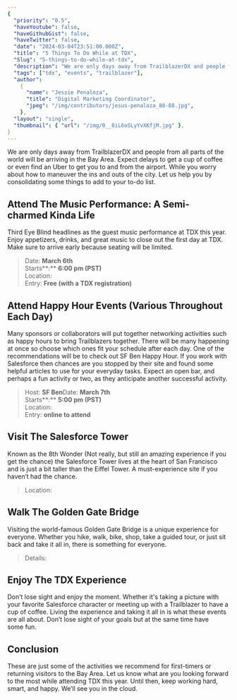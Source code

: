 ```yaml
---
{
  "priority": "0.5",
  "haveYoutube": false,
  "haveGithubGist": false,
  "haveTwitter": false,
  "date": "2024-03-04T23:51:00.000Z",
  "title": "5 Things To Do While at TDX",
  "Slug": "5-things-to-do-while-at-tdx",
  "description": "We are only days away from TrailblazerDX and people from all parts of the world will be arriving in the Bay Area. Expect delays to get a cup of coffee or even find an Uber to get you to and from the airport. While you worry about how to maneuver the ins and outs of the city. Let us help you by consolidating some things to add to your to-do list..",
  "tags": ["tdx", "events", "trailblazer"],
  "author":
    {
      "name": "Jessie Penaloza",
      "title": "Digital Marketing Coordinator",
      "jpeg": "/img/contributors/jesus-penaloza_88-88.jpg",
    },
  "layout": "single",
  "thumbnail": { "url": "/img/0__8iL6oSLyYvXKfjM.jpg" },
}
---
```


We are only days away from TrailblazerDX and people from all parts of the world will be arriving in the Bay Area. Expect delays to get a cup of coffee or even find an Uber to get you to and from the airport. While you worry about how to maneuver the ins and outs of the city. Let us help you by consolidating some things to add to your to-do list.

## Attend The Music Performance: A Semi-charmed Kinda Life

Third Eye Blind headlines as the guest music performance at TDX this year. Enjoy appetizers, drinks, and great music to close out the first day at TDX. Make sure to arrive early because seating will be limited.

> Date: **March 6th**  
> Starts**:** **6:00 pm (PST)**  
> Location: [](https://www.livenation.com/venue/KovZpZAJ6nlA/the-masonic-events)  
> Entry: **Free (with a TDX registration)**

## Attend Happy Hour Events (Various Throughout Each Day)

Many sponsors or collaborators will put together networking activities such as happy hours to bring Trailblazers together. There will be many happening at once so choose which ones fit your schedule after each day. One of the recommendations will be to check out SF Ben Happy Hour.
If you work with Salesforce then chances are you stopped by their site and found some helpful articles to use for your everyday tasks. Expect an open bar, and perhaps a fun activity or two, as they anticipate another successful activity.

> Host: **SF Ben**Date: **March 7th**  
> Starts**:** **5:00 pm (PST)**  
> Location: [](http://www.thehouseofshields.com/)  
> Entry: [](https://content.salesforceben.com/tdx-happyhour) **online to attend**

## Visit The Salesforce Tower

Known as the 8th Wonder (Not really, but still an amazing experience if you get the chance) the Salesforce Tower lives at the heart of San Francisco and is just a bit taller than the Eiffel Tower. A must-experience site if you haven’t had the chance.

> Location: [](https://salesforcetower.com/)

## Walk The Golden Gate Bridge

Visiting the world-famous Golden Gate Bridge is a unique experience for everyone. Whether you hike, walk, bike, shop, take a guided tour, or just sit back and take it all in, there is something for everyone.

> Details: [](https://www.goldengate.org/bridge/visiting-the-bridge/)

## Enjoy The TDX Experience

Don’t lose sight and enjoy the moment. Whether it&#39;s taking a picture with your favorite Salesforce character or meeting up with a Trailblazer to have a cup of coffee. Living the experience and taking it all in is what these events are all about. Don’t lose sight of your goals but at the same time have some fun.

## Conclusion

These are just some of the activities we recommend for first-timers or returning visitors to the Bay Area. Let us know what are you looking forward to the most while attending TDX this year.
Until then, keep working hard, smart, and happy. We’ll see you in the cloud.
